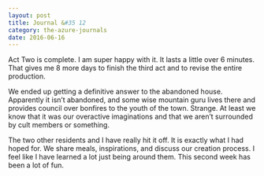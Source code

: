```yaml
---
layout: post
title: Journal &#35 12
category: the-azure-journals
date: 2016-06-16
---
```

Act Two is complete. I am super happy with it. It lasts a little over 6 minutes. That gives me 8 more days to finish the third act and to revise the entire production. 

We ended up getting a definitive answer to the abandoned house. Apparently it isn’t abandoned, and some wise mountain guru lives there and provides council over bonfires to the youth of the town. Strange. At least we know that it was our overactive imaginations and that we aren’t surrounded by cult members or something.

The two other residents and I have really hit it off. It is exactly what I had hoped for. We share meals, inspirations, and discuss our creation process. I feel like I have learned a lot just being around them. This second week has been a lot of fun.